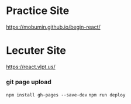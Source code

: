 # Practice Site

https://mobumin.github.io/begin-react/

# Lecuter Site

https://react.vlpt.us/


### git page upload
`npm install gh-pages --save-dev`
`npm run deploy`
